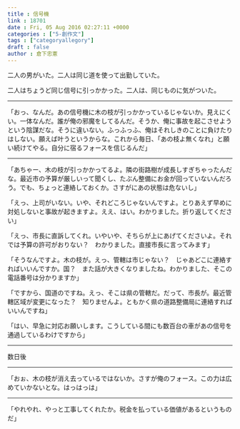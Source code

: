 ```yaml
---
title : 信号機
link : 18701
date : Fri, 05 Aug 2016 02:27:11 +0000
categories : ["5-創作文"]
tags : ["categoryallegory"]
draft : false
author : 倉下忠憲
---
```


二人の男がいた。二人は同じ道を使って出勤していた。

二人はちょうど同じ信号に引っかかった。二人は、同じものに気がついた。

<hr />

「おっ、なんだ。あの信号機に木の枝が引っかかっているじゃないか。見えにくい。一体なんだ。誰が俺の邪魔をしてるんだ。そうか、俺に事故を起こさせようという陰謀だな。そうに違いない。ふっふっふ、俺はそれしきのことに負けたりはしない。願えば叶うというからな。これから毎日、「あの枝よ無くなれ」と願い続けてやる。自分に宿るフォースを信じるんだ」

<hr />

「あちゃー、木の枝が引っかかってるよ。隣の街路樹が成長しすぎちゃったんだな。最近市の予算が厳しいって聞くし、たぶん整備にお金が回っていないんだろう。でも、ちょっと連絡しておくか。さすがにあの状態は危ないし」

「えっ、上司がいない。いや、それどころじゃないんですよ。とりあえず早めに対処しないと事故が起きますよ。ええ、はい。わかりました。折り返してください」

「えっ、市長に直訴してくれ。いやいや、そちらが上にあげてくださいよ。それでは予算の許可がおりない？　わかりました。直接市長に言ってみます」

「そうなんですよ。木の枝が。えっ、管轄は市じゃない？　じゃあどこに連絡すればいいんですか。国？　また話が大きくなりましたね。わかりました、そこの電話番号は分かりますか」

「ですから、国道のですね。えっ、そこは県の管轄だ。だって、市長が。最近管轄区域が変更になった？　知りませんよ。ともかく県の道路整備局に連絡すればいいんですね」

「はい、早急に対応お願いします。こうしている間にも数百台の車があの信号を通過しているわけですから」

<hr />

数日後

<hr />

「おぉ、木の枝が消え去っているではないか。さすが俺のフォース。この力は広めていかないとな。はっはっは」

<hr >

「やれやれ、やっと工事してくれたか。税金を払っている価値があるというものだ」

